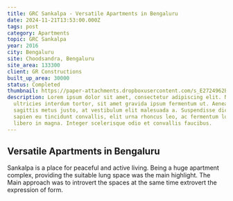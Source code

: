 ```yaml
---
title: GRC Sankalpa - Versatile Apartments in Bengaluru
date: 2024-11-21T13:53:00.000Z
tags: post
category: Apartments
topic: GRC Sankalpa
year: 2016
city: Bengaluru
site: Choodsandra, Bengaluru
site_area: 133300
client: GR Constructions
built_up_area: 30000
status: Completed
thumbnail: https://paper-attachments.dropboxusercontent.com/s_E2724962BFA0651C3659D48AF5B99A1951852728A51E2DA3AAD085CCF7CA03A6_1729324026000_IMG_8919.jpg
description: Lorem ipsum dolor sit amet, consectetur adipiscing elit. Nullam
  ultricies interdum tortor, sit amet gravida ipsum fermentum ut. Aenean
  sagittis metus justo, at vestibulum elit malesuada a. Suspendisse dictum,
  sapien eu tincidunt convallis, elit urna rhoncus leo, ac fermentum lorem
  libero in magna. Integer scelerisque odio et convallis faucibus.
---
```

## Versatile Apartments in Bengaluru

Sankalpa is a place for peaceful and active living. Being a huge apartment complex, providing the suitable lung space was the main highlight. The Main approach was to introvert the spaces at the same time extrovert the expression of form.

